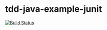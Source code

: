 # tdd-java-example-junit

[![Build Status](https://travis-ci.com/tbhova/tdd-java-example-junit.svg?token=RDMZn5yEkeLRGd9soXyb&branch=master)](https://travis-ci.com/tbhova/tdd-java-example-junit)